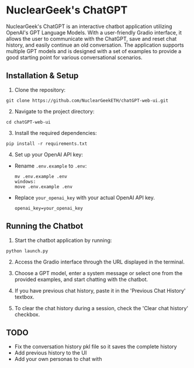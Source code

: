 # NuclearGeek's ChatGPT

NuclearGeek's ChatGPT is an interactive chatbot application utilizing OpenAI's GPT Language Models. With a user-friendly Gradio interface, it allows the user to communicate with the ChatGPT, save and reset chat history, and easily continue an old conversation. The application supports multiple GPT models and is designed with a set of examples to provide a good starting point for various conversational scenarios.

## Installation & Setup

1. Clone the repository:

```
git clone https://github.com/NuclearGeekETH/chatGPT-web-ui.git
```

2. Navigate to the project directory:

```
cd chatGPT-web-ui
```

3. Install the required dependencies:

```
pip install -r requirements.txt
```

4. Set up your OpenAI API key:

- Rename `.env.example` to `.env`:

  ```
  mv .env.example .env
  windows:
  move .env.example .env
  ```
- Replace `your_openai_key` with your actual OpenAI API key.
  ```
  openai_key=your_openai_key
  ```

## Running the Chatbot

1. Start the chatbot application by running:

```
python launch.py
```

2. Access the Gradio interface through the URL displayed in the terminal.

3. Choose a GPT model, enter a system message or select one from the provided examples, and start chatting with the chatbot.

4. If you have previous chat history, paste it in the 'Previous Chat History' textbox.

5. To clear the chat history during a session, check the 'Clear chat history' checkbox.

## TODO

- Fix the conversation history pkl file so it saves the complete history
- Add previous history to the UI
- Add your own personas to chat with
